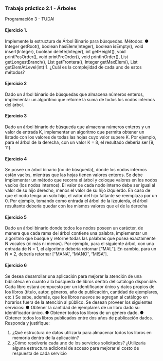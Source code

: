 ### Trabajo práctico 2.1 - Árboles
Programación 3 - TUDAI
#### Ejercicio 1. 
Implemente la estructura de Árbol Binario para búsquedas.
    Métodos:
    ● Integer getRoot(), boolean hasElem(Integer), boolean isEmpty(), void insert(Integer),
    boolean delete(Integer), int getHeight(), void printPosOrder(), void printPreOrder(), void
    printInOrder(), List getLongestBranch(), List getFrontera(), Integer getMaxElem(), List
    getElemAtLevel(int)
    1. ¿Cuál es la complejidad de cada uno de estos métodos?
#### Ejercicio 2
   Dado un árbol binario de búsquedas que almacena números enteros, implementar un algoritmo
   que retorne la suma de todos los nodos internos del árbol.
#### Ejercicio 3
   Dado un árbol binario de búsqueda que almacena
   números enteros y un valor de entrada K, implementar un
   algoritmo que permita obtener un listado con los valores
   de todas las hojas cuyo valor supere K. Por ejemplo, para
   el árbol de la derecha, con un valor K = 8, el resultado
   debería ser [9, 11].
#### Ejercicio 4
   Se posee un árbol binario (no de búsqueda), donde los nodos internos están vacíos, mientras
   que las hojas tienen valores enteros. Se debe implementar un método que recorra el árbol y
   coloque valores en los nodos vacíos (los nodos internos). El valor de cada nodo interno debe
   ser igual al valor de su hijo derecho, menos el valor de su hijo izquierdo. En caso de que el
   nodo tenga un solo hijo, el valor del hijo faltante se reemplaza por un 0. Por ejemplo, tomando
   como entrada el árbol de la izquierda, el árbol resultante debería quedar con los mismos
   valores que el de la derecha

#### Ejercicio 5
Dado un árbol binario donde todos los nodos poseen un carácter, de manera que cada rama del
árbol contiene una palabra, implementar un algoritmo que busque y retorne todas las palabras
que posea exactamente N vocales (ni más ni menos). Por ejemplo, para el siguiente árbol, con
una entrada de N = 1, el algoritmo debería retornar [“MAL”]. En cambio, para un N = 2, debería
retornar [“MANA”, “MANO”, “MISA”].

#### Ejercicio 6
Se desea desarrollar una aplicación para mejorar la atención de una biblioteca en cuanto a la
búsqueda de libros dentro del catálogo disponible. Cada libro estará compuesto por un
identificador único y datos propios de los libros (título, autor, géneros, año de publicación,
cantidad de ejemplares, etc.)
Se sabe, además, que los libros nuevos se agregan al catálogo en horarios fuera de la atención
al público.
Se desean proveer los siguientes servicios:
● Obtener la cantidad de ejemplares de un libro dado su identificador único.
● Obtener todos los libros de un género dado.
● Obtener todos los libros publicados entre dos años de publicación dados.
Responda y justifique:
1) ¿Qué estructura de datos utilizaría para almacenar todos los libros en memoria dentro
   de la aplicación?
2) ¿Cómo resolvería cada uno de los servicios solicitados? ¿Utilizaría alguna estructura
   adicional de acceso para mejorar el costo de respuesta de cada servicio